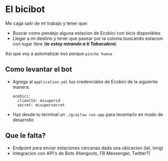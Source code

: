 # El bicibot

Me caga salir de mi trabajo y tener que:
- Buscar como pendejo alguna estacion de Ecobici con bicis disponibles
- Llegar a mi destino y tener que pasear por la colonia buscando estacion con lugar libre (_**te estoy mirando a ti Tabacalera**_)

Asi que voy a automatizar eso porque `pinche hueva`

## Como levantar el bot
 - Agrega al `application.yml` tus credenciales de Ecobici de la siguiente manera:
 
    ``` 
    ecobici:
      clientId: misuperid
      secret: misupersecret
    ```
 - Haz desde tu terminal un `./grailsw run-app` para levantarlo en modo de desarrollo
 
 ## Que le falta?
  - Endpoint para enviar estaciones cercanas dada una ubicacion (lat, long)
  - Integracion con API's de Bots (Hangouts, FB Messenger, Twitter?)
